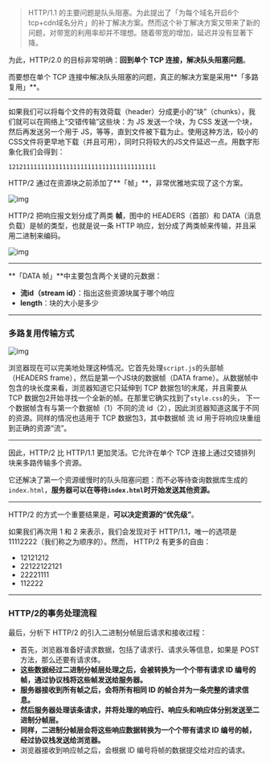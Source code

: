 > HTTP/1.1 的主要问题是队头阻塞。为此提出了「为每个域名开启6个tcp+cdn域名分片」的补丁解决方案。然而这个补丁解决方案又带来了新的问题，对带宽的利用率却并不理想。随着带宽的增加，延迟并没有显著下降。

为此，HTTP/2.0 的目标非常明确：**回到单个 TCP 连接，解决队头阻塞问题**。

而要想在单个 TCP 连接中解决队头阻塞的问题，真正的解决方案是采用**「多路复用」**。

-------

如果我们可以将每个文件的有效荷载（header）分成更小的“块”（chunks），我们就可以在网络上“交错传输”这些块：为 JS 发送一个块，为 CSS 发送一个块，然后再发送另一个用于 JS，等等，直到文件被下载为止。使用这种方法，较小的CSS文件将更早地下载（并且可用），同时只将较大的JS文件延迟一点。用数字形象化我们会得到：

```text
12121111111111111111111111111111111111111
```

HTTP/2 通过在资源块之前添加了**「帧」**，非常优雅地实现了这个方案。

![img](https://cdn.xiaolincoding.com/gh/xiaolincoder/ImageHost4@main/%E7%BD%91%E7%BB%9C/http2/%E4%BA%8C%E8%BF%9B%E5%88%B6%E5%B8%A7.png)



HTTP/2 把响应报文划分成了两类 **帧**，图中的 HEADERS（首部）和 DATA（消息负载）是帧的类型，也就是说一条 HTTP 响应，划分成了两类帧来传输，并且采用二进制来编码。



![img](https://pic1.zhimg.com/80/v2-7df511c33a71380a891107aecc978cf8_720w.jpg)

-------------

**「DATA 帧」**中主要包含两个关键的元数据：

+  **流id（stream id）**：指出这些资源块属于哪个响应
+ **length**：块的大小是多少

-------

### 多路复用传输方式

![img](https://pic3.zhimg.com/80/v2-1664a32635c93f2dc1bd30331fc51796_720w.jpg)



浏览器现在可以完美地处理这种情况。它首先处理`script.js`的头部帧（HEADERS frame），然后是第一个JS块的数据帧（DATA frame）。从数据帧中包含的块长度来看，浏览器知道它只延伸到 TCP 数据包1的末尾，并且需要从 TCP 数据包2开始寻找一个全新的帧。在那里它确实找到了`style.css`的头， 下一个数据帧含有与第一个数据帧（1）不同的流 id（2），因此浏览器知道这属于不同的资源。同样的情况也适用于 TCP 数据包3，其中数据帧 流 id 用于将响应块重组到正确的资源“流”。

------

因此，HTTP/2 比 HTTP/1.1 更加灵活。它允许在单个 TCP 连接上通过交错排列块来多路传输多个资源。

它还解决了第一个资源缓慢时的队头阻塞问题：而不必等待查询数据库生成的`index.html`，**服务器可以在等待`index.html`时开始发送其他资源。**

------

HTTP/2 的方式一个重要结果是，**可以决定资源的“优先级”**。

如果我们再次用 1 和 2 来表示，我们会发现对于 HTTP/1.1，唯一的选项是11112222（我们称之为顺序的）。然而， HTTP/2 有更多的自由：

- 12121212
- 22122122121
- 22221111
- 112222

-----------

### HTTP/2的事务处理流程

最后，分析下 HTTP/2 的引入二进制分帧层后请求和接收过程：

+ 首先，浏览器准备好请求数据，包括了请求行、请求头等信息，如果是 POST 方法，那么还要有请求体。
+ **这些数据经过二进制分帧层处理之后，会被转换为一个个带有请求 ID 编号的帧，通过协议栈将这些帧发送给服务器。**
+ **服务器接收到所有帧之后，会将所有相同 ID 的帧合并为一条完整的请求信息。**
+ **然后服务器处理该条请求，并将处理的响应行、响应头和响应体分别发送至二进制分帧层。**
+ **同样，二进制分帧层会将这些响应数据转换为一个个带有请求 ID 编号的帧，经过协议栈发送给浏览器。**
+ 浏览器接收到响应帧之后，会根据 ID 编号将帧的数据提交给对应的请求。

